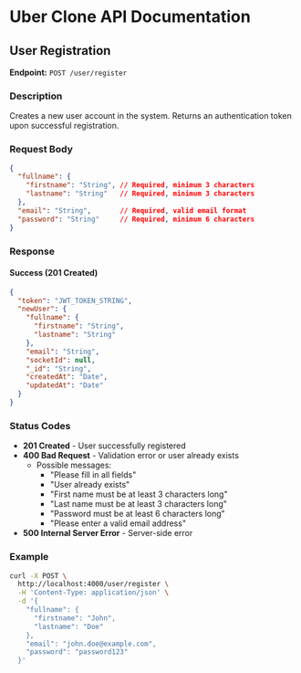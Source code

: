# Uber Clone API Documentation

## User Registration
**Endpoint:** `POST /user/register`

### Description
Creates a new user account in the system. Returns an authentication token upon successful registration.

### Request Body
```json
{
  "fullname": {
    "firstname": "String", // Required, minimum 3 characters
    "lastname": "String"   // Required, minimum 3 characters
  },
  "email": "String",       // Required, valid email format
  "password": "String"     // Required, minimum 6 characters
}
```

### Response

#### Success (201 Created)
```json
{
  "token": "JWT_TOKEN_STRING",
  "newUser": {
    "fullname": {
      "firstname": "String",
      "lastname": "String"
    },
    "email": "String",
    "socketId": null,
    "_id": "String",
    "createdAt": "Date",
    "updatedAt": "Date"
  }
}
```

### Status Codes
- **201 Created** - User successfully registered
- **400 Bad Request** - Validation error or user already exists
  - Possible messages:
    - "Please fill in all fields"
    - "User already exists" 
    - "First name must be at least 3 characters long"
    - "Last name must be at least 3 characters long"
    - "Password must be at least 6 characters long"
    - "Please enter a valid email address"
- **500 Internal Server Error** - Server-side error

### Example
```bash
curl -X POST \
  http://localhost:4000/user/register \
  -H 'Content-Type: application/json' \
  -d '{
    "fullname": {
      "firstname": "John",
      "lastname": "Doe"
    },
    "email": "john.doe@example.com",
    "password": "password123"
  }'
```
